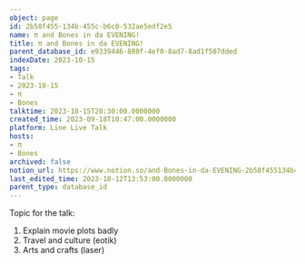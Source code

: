 ```yaml
---
object: page
id: 2b58f455-134b-455c-b6c0-532ae5edf2e5
name: π and Bones in da EVENING!
title: π and Bones in da EVENING!
parent_database_id: e9339446-880f-4ef0-8ad7-8ad1f507dded
indexDate: 2023-10-15
tags:
- Talk
- 2023-10-15
- π
- Bones
talktime: 2023-10-15T20:30:00.0000000
created_time: 2023-09-18T10:47:00.0000000
platform: Line Live Talk
hosts:
- π
- Bones
archived: false
notion_url: https://www.notion.so/and-Bones-in-da-EVENING-2b58f455134b455cb6c0532ae5edf2e5
last_edited_time: 2023-10-12T13:53:00.0000000
parent_type: database_id
---
```


Topic for the talk:
1. Explain movie plots  badly 
2. Travel and culture (eotik)
3. Arts and crafts (laser)

























